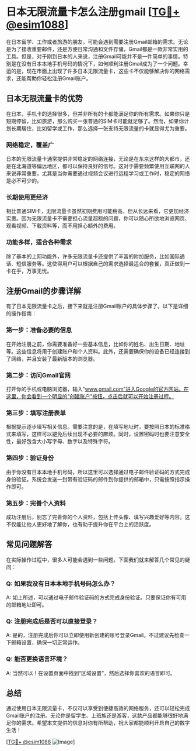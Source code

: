 # 日本无限流量卡怎么注册gmail [[TG💪+ @esim1088](https://t.me/s/esim1088)]

在日本留学、工作或者旅游的朋友，可能会遇到需要注册Gmail邮箱的需求。无论是为了接收重要邮件，还是方便日常沟通和文件存储，Gmail都是一款非常实用的工具。但是，对于刚到日本的人来说，注册Gmail可能并不是一件简单的事情。特别是在没有日本本地手机号码的情况下，如何顺利注册Gmail成为了一个问题。幸运的是，现在市面上出现了许多日本无限流量卡，这些卡不仅能够解决你的网络需求，还能帮助你轻松注册Gmail账户。

## 日本无限流量卡的优势

在日本，手机卡的选择很多，但并非所有的卡都能满足你的所有需求。如果你只是短期停留，比如旅游，那么购买一张普通的SIM卡可能就足够了。然而，如果你计划长期居住，比如留学或工作，那么选择一张支持无限流量的卡就显得尤为重要。

### 网络稳定，覆盖广

日本的无限流量卡通常提供非常稳定的网络连接，无论是在东京这样的大都市，还是在北海道等偏远地区，都可以保持良好的信号。这对于需要频繁使用互联网的人来说非常重要，尤其是当你需要通过视频会议进行远程学习或工作时，稳定的网络是必不可少的。

### 长期使用更经济

相比普通SIM卡，无限流量卡虽然初期费用可能稍高，但从长远来看，它更加经济实惠。因为无限流量卡不需要担心流量超额的问题，你可以随心所欲地浏览网页、观看视频、下载资料等，而不用担心额外的费用。

### 功能多样，适合各种需求

除了基本的上网功能外，许多无限流量卡还提供了丰富的附加服务，比如国际通话、短信服务等。这使得用户可以根据自己的需求选择最适合的套餐，真正做到一卡在手，万事无忧。

## 注册Gmail的步骤详解

有了日本无限流量卡之后，接下来就是注册Gmail账户的具体步骤了。以下是详细的操作指南：

### 第一步：准备必要的信息

在开始注册之前，你需要准备好一些基本信息，比如你的姓名、出生日期、地址等。这些信息将用于创建账户和个人资料。此外，还需要确保你的设备已经连接到了网络，并且安装了最新版本的浏览器。

### 第二步：访问Gmail官网

打开你的手机或电脑浏览器，输入“www.gmail.com”进入Google的官方网站。在这里，你会看到一个明显的“创建账户”按钮，点击后就可以开始注册过程。

### 第三步：填写注册表单

根据提示逐步填写相关信息。需要注意的是，在填写地址时，要按照日本的标准格式来填写，这样可以避免后续出现不必要的麻烦。同时，设置密码时也要注意安全性，最好包含大小写字母、数字以及特殊字符。

### 第四步：验证身份

由于你没有日本本地手机号码，所以这里可以选择通过电子邮件验证码的方式完成身份验证。系统会发送一封带有验证码的邮件到你提供的邮箱中，只需按照指示操作即可。

### 第五步：完善个人资料

成功注册后，别忘了完善你的个人资料，包括上传头像、填写兴趣爱好等内容。这不仅能让他人更好地了解你，也有助于提升你在平台上的活跃度。

## 常见问题解答

在实际操作过程中，很多人可能会遇到一些问题。下面我们就来解答几个常见的疑问：

### Q: 如果我没有日本本地手机号码怎么办？

A: 如上所述，可以通过电子邮件验证码的方式完成身份验证。只要保证你有可用的邮箱地址即可。

### Q: 注册完成后是否可以直接登录？

A: 是的，注册完成后你可以立即使用新创建的账号登录Gmail。不过建议先检查一下邮箱设置，确保一切正常运作。

### Q: 能否更换语言环境？

A: 当然可以！在设置页面中找到“区域设置”，然后选择你喜欢的语言即可。

## 总结

通过使用日本无限流量卡，不仅可以享受到便捷高效的网络服务，还可以轻松完成Gmail账户的注册。无论你是留学生、上班族还是游客，这款产品都能够很好地满足你的需求。希望本文提供的信息对你有所帮助，祝大家都能顺利开启自己的数字生活！

[[TG💪+ @esim1088](https://t.me/s/esim1088) ![Image](https://i.postimg.cc/4NQfJmqS/Snipaste-2025-05-13-00-14-12.png)]